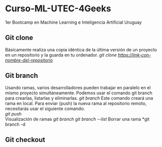 # Curso-ML-UTEC-4Geeks
1er Bootcamp en Machine Learning e Inteligencia Artificial Uruguay
## Git clone
Básicamente realiza una copia idéntica de la última versión de un proyecto en un repositorio y la guarda en tu ordenador.
*git clone <https://link-con-nombre-del-repositorio>* 

## Git branch
Usando ramas, varios desarrolladores pueden trabajar en paralelo en el mismo proyecto simultáneamente. Podemos usar el comando git branch para crearlas, listarlas y eliminarlas.
*git branch <nombre-de-la-rama>*
Este comando creará una rama en local. Para enviar (push) la nueva rama al repositorio remoto, necesitarás usar el siguiente comando:  
*git push <nombre-remoto> <nombre-rama>*  
Visualización de ramas
*git branch*
*git branch --list*
Borrar una rama
*git branch -d <nombre-de-la-rama>  
## Git checkout

